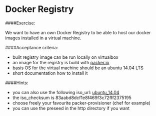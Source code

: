 Docker Registry
===============

####Exercise:

We want to have an own Docker Registry to be able to host our docker images installed in a virtual machine.

####Acceptance criteria:

- built registry image can be run locally on virtualbox
- an image for the registry is build with [packer.io](https://packer.io/)
- basis OS for the virtual machine should be an ubuntu 14.04 LTS
- short documentation how to install it

####Hints:
- you can also use the following iso_url: [ubuntu_14.04](http://releases.ubuntu.com/14.04/ubuntu-14.04.2-server-amd64.iso)
- the iso_checksum is 83aabd8dcf1e8f469f3c72fff2375195
- choose freely your favourite packer-provisioner (chef for example)
- you can use the preseed in the http directory if you want